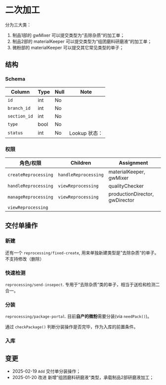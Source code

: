 # 二次加工

分为三大类：
1. 制品1部的 gwMixer 可以提交类型为“去除杂质“的加工单；
2. 制品2部的 materialKeeper 可以提交类型为“组团磨料研磨液“的加工单；
3. 微粉部的 materialKeeper 可以提交其它常见类型的单子；

结构
--------------------------------------------------------------------------
### Schema
Column                              | Type      | Null | Note
------------------------------------|-----------|------|-------
`id`                                | int       | No   | 
`branch_id`                         | int       | No   | 
`section_id`                        | int       | No   | 
`type`                              | bool      | No   |
`status`                            | int       | No   | Lookup 状态：

### 权限
角色/权限               | Children                  | Assignment
------------------------|---------------------------|-----------------------
`createReprocessing`    | `handleReprocessing`      | materialKeeper, gwMixer
`handleReprocessing`    | `viewReprocessing`        | qualityChecker
`manageReprocessing`    | `viewReprocessing`        | productionDirector, gwDirector
`viewReprocessing`      |                           |

交付单操作
--------------------------------------------------------------------------
### 新建
还有一个 `reprocessing/fixed-create`, 用来单独新建类型是”去除杂质“的单子。不支持修改（删除）

### 快速检测
`reprocessing/send-insepect`. 专用于“去除杂质“类的单子，相当于送检和检测二合一。
### 分装
`reprocessing/package-portal`. 目前**自产的微粉**需要分装(via `needPack()`)。

通过 `checkPackage()` 判断分装操作是否完毕，作为入库的前置条件。

### 入库

变更
--------------------------------------------------------------------------
- 2025-02-19 `Add` 交付单分装操作；
- 2025-01-20 改进 新增”组团磨料研磨液“类型，承载制品2部研磨液加工；

